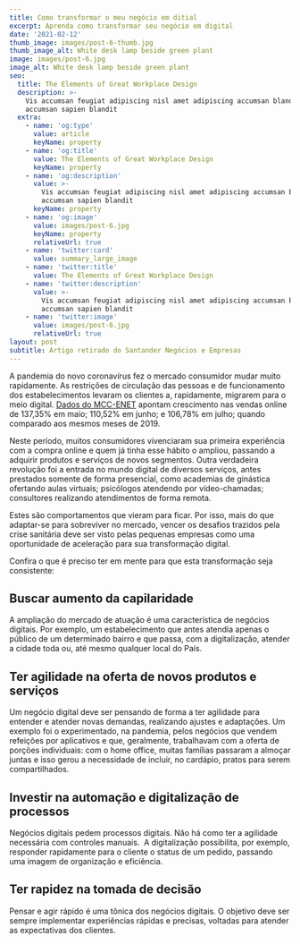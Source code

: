 ```yaml
---
title: Como transformar o meu negócio em ditial
excerpt: Aprenda como transformar seu negócio em digital
date: '2021-02-12'
thumb_image: images/post-6-thumb.jpg
thumb_image_alt: White desk lamp beside green plant
image: images/post-6.jpg
image_alt: White desk lamp beside green plant
seo:
  title: The Elements of Great Workplace Design
  description: >-
    Vis accumsan feugiat adipiscing nisl amet adipiscing accumsan blandit
    accumsan sapien blandit
  extra:
    - name: 'og:type'
      value: article
      keyName: property
    - name: 'og:title'
      value: The Elements of Great Workplace Design
      keyName: property
    - name: 'og:description'
      value: >-
        Vis accumsan feugiat adipiscing nisl amet adipiscing accumsan blandit
        accumsan sapien blandit
      keyName: property
    - name: 'og:image'
      value: images/post-6.jpg
      keyName: property
      relativeUrl: true
    - name: 'twitter:card'
      value: summary_large_image
    - name: 'twitter:title'
      value: The Elements of Great Workplace Design
    - name: 'twitter:description'
      value: >-
        Vis accumsan feugiat adipiscing nisl amet adipiscing accumsan blandit
        accumsan sapien blandit
    - name: 'twitter:image'
      value: images/post-6.jpg
      relativeUrl: true
layout: post
subtitle: Artigo retirado do Santander Negócios e Empresas
---
```

A pandemia do novo coronavírus fez o mercado consumidor mudar muito rapidamente. As restrições de circulação das pessoas e de funcionamento dos estabelecimentos levaram os clientes a, rapidamente, migrarem para o meio digital. [Dados do MCC-ENET](https://www.mccenet.com.br/indice-de-vendas-online) apontam crescimento nas vendas online de 137,35% em maio; 110,52% em junho; e 106,78% em julho; quando comparado aos mesmos meses de 2019.

Neste período, muitos consumidores vivenciaram sua primeira experiência com a compra online e quem já tinha esse hábito o ampliou, passando a adquirir produtos e serviços de novos segmentos. Outra verdadeira revolução foi a entrada no mundo digital de diversos serviços, antes prestados somente de forma presencial, como academias de ginástica ofertando aulas virtuais; psicólogos atendendo por vídeo-chamadas; consultores realizando atendimentos de forma remota.

Estes são comportamentos que vieram para ficar. Por isso, mais do que adaptar-se para sobreviver no mercado, vencer os desafios trazidos pela crise sanitária deve ser visto pelas pequenas empresas como uma oportunidade de aceleração para sua transformação digital.

Confira o que é preciso ter em mente para que esta transformação seja consistente: 

## **Buscar aumento da capilaridade**

A ampliação do mercado de atuação é uma característica de negócios digitais. Por exemplo, um estabelecimento que antes atendia apenas o público de um determinado bairro e que passa, com a digitalização, atender a cidade toda ou, até mesmo qualquer local do País.

## **Ter agilidade na oferta de novos produtos e serviços**

Um negócio digital deve ser pensando de forma a ter agilidade para entender e atender novas demandas, realizando ajustes e adaptações. Um exemplo foi o experimentado, na pandemia, pelos negócios que vendem refeições por aplicativos e que, geralmente, trabalhavam com a oferta de porções individuais: com o home office, muitas famílias passaram a almoçar juntas e isso gerou a necessidade de incluir, no cardápio, pratos para serem compartilhados. 

## **Investir na automação e digitalização de processos**

Negócios digitais pedem processos digitais. Não há como ter a agilidade necessária com controles manuais.  A digitalização possibilita, por exemplo, responder rapidamente para o cliente o status de um pedido, passando uma imagem de organização e eficiência.

## **Ter rapidez na tomada de decisão**

Pensar e agir rápido é uma tônica dos negócios digitais. O objetivo deve ser sempre implementar experiências rápidas e precisas, voltadas para atender as expectativas dos clientes.
